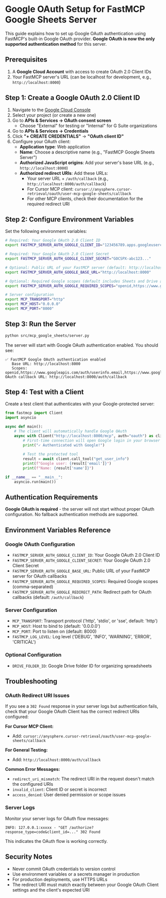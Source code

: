 # Google OAuth Setup for FastMCP Google Sheets Server

This guide explains how to set up Google OAuth authentication using FastMCP's built-in Google OAuth provider. **Google OAuth is now the only supported authentication method** for this server.

## Prerequisites

1. A **Google Cloud Account** with access to create OAuth 2.0 Client IDs
2. Your FastMCP server's URL (can be localhost for development, e.g., `http://localhost:8000`)

## Step 1: Create a Google OAuth 2.0 Client ID

1. Navigate to the [Google Cloud Console](https://console.cloud.google.com/)
2. Select your project (or create a new one)
3. Go to **APIs & Services → OAuth consent screen**
   - Choose "External" for testing or "Internal" for G Suite organizations
4. Go to **APIs & Services → Credentials**
5. Click **"+ CREATE CREDENTIALS"** → **"OAuth client ID"**
6. Configure your OAuth client:
   - **Application type**: Web application
   - **Name**: Choose a descriptive name (e.g., "FastMCP Google Sheets Server")
   - **Authorized JavaScript origins**: Add your server's base URL (e.g., `http://localhost:8000`)
   - **Authorized redirect URIs**: Add these URLs:
     - Your server URL + `/auth/callback` (e.g., `http://localhost:8000/auth/callback`)
     - For Cursor MCP client: `cursor://anysphere.cursor-retrieval/oauth/user-mcp-google-sheets/callback`
     - For other MCP clients, check their documentation for the required redirect URI

## Step 2: Configure Environment Variables

Set the following environment variables:

```bash
# Required: Your Google OAuth 2.0 Client ID
export FASTMCP_SERVER_AUTH_GOOGLE_CLIENT_ID="123456789.apps.googleusercontent.com"

# Required: Your Google OAuth 2.0 Client Secret
export FASTMCP_SERVER_AUTH_GOOGLE_CLIENT_SECRET="GOCSPX-abc123..."

# Optional: Public URL of your FastMCP server (default: http://localhost:8000)
export FASTMCP_SERVER_AUTH_GOOGLE_BASE_URL="http://localhost:8000"

# Optional: Required Google scopes (default includes Sheets and Drive access)
export FASTMCP_SERVER_AUTH_GOOGLE_REQUIRED_SCOPES="openid,https://www.googleapis.com/auth/userinfo.email,https://www.googleapis.com/auth/spreadsheets,https://www.googleapis.com/auth/drive"

# Server configuration
export MCP_TRANSPORT="http"
export MCP_HOST="0.0.0.0"
export MCP_PORT="8000"
```

## Step 3: Run the Server

```bash
python src/mcp_google_sheets/server.py
```

The server will start with Google OAuth authentication enabled. You should see:

```
✅ FastMCP Google OAuth authentication enabled
   Base URL: http://localhost:8000
   Scopes: openid,https://www.googleapis.com/auth/userinfo.email,https://www.googleapis.com/auth/spreadsheets,https://www.googleapis.com/auth/drive
OAuth callback URL: http://localhost:8000/auth/callback
```

## Step 4: Test with a Client

Create a test client that authenticates with your Google-protected server:

```python
from fastmcp import Client
import asyncio

async def main():
    # The client will automatically handle Google OAuth
    async with Client("http://localhost:8000/mcp", auth="oauth") as client:
        # First-time connection will open Google login in your browser
        print("✓ Authenticated with Google!")
        
        # Test the protected tool
        result = await client.call_tool("get_user_info")
        print(f"Google user: {result['email']}")
        print(f"Name: {result['name']}")

if __name__ == "__main__":
    asyncio.run(main())
```

## Authentication Requirements

**Google OAuth is required** - the server will not start without proper OAuth configuration. No fallback authentication methods are supported.

## Environment Variables Reference

### Google OAuth Configuration
- `FASTMCP_SERVER_AUTH_GOOGLE_CLIENT_ID`: Your Google OAuth 2.0 Client ID
- `FASTMCP_SERVER_AUTH_GOOGLE_CLIENT_SECRET`: Your Google OAuth 2.0 Client Secret
- `FASTMCP_SERVER_AUTH_GOOGLE_BASE_URL`: Public URL of your FastMCP server for OAuth callbacks
- `FASTMCP_SERVER_AUTH_GOOGLE_REQUIRED_SCOPES`: Required Google scopes (comma-separated)
- `FASTMCP_SERVER_AUTH_GOOGLE_REDIRECT_PATH`: Redirect path for OAuth callbacks (default: `/auth/callback`)

### Server Configuration
- `MCP_TRANSPORT`: Transport protocol ('http', 'stdio', or 'sse', default: 'http')
- `MCP_HOST`: Host to bind to (default: '0.0.0.0')
- `MCP_PORT`: Port to listen on (default: 8000)
- `FASTMCP_LOG_LEVEL`: Log level ('DEBUG', 'INFO', 'WARNING', 'ERROR', 'CRITICAL')

### Optional Configuration
- `DRIVE_FOLDER_ID`: Google Drive folder ID for organizing spreadsheets

## Troubleshooting

### OAuth Redirect URI Issues

If you see a `302 Found` response in your server logs but authentication fails, check that your Google OAuth Client has the correct redirect URIs configured:

**For Cursor MCP Client:**
- Add: `cursor://anysphere.cursor-retrieval/oauth/user-mcp-google-sheets/callback`

**For General Testing:**
- Add: `http://localhost:8000/auth/callback`

**Common Error Messages:**
- `redirect_uri_mismatch`: The redirect URI in the request doesn't match the configured URIs
- `invalid_client`: Client ID or secret is incorrect
- `access_denied`: User denied permission or scope issues

### Server Logs

Monitor your server logs for OAuth flow messages:
```
INFO: 127.0.0.1:xxxxx - "GET /authorize?response_type=code&client_id=..." 302 Found
```

This indicates the OAuth flow is working correctly.

## Security Notes

- Never commit OAuth credentials to version control
- Use environment variables or a secrets manager in production
- For production deployments, use HTTPS URLs
- The redirect URI must match exactly between your Google OAuth Client settings and the client's expected URI
